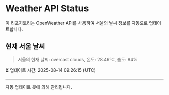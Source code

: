 
# Weather API Status

이 리포지토리는 OpenWeather API를 사용하여 서울의 날씨 정보를 자동으로 업데이트합니다.

## 현재 서울 날씨
> 서울의 현재 날씨: overcast clouds, 온도: 28.46°C, 습도: 84%

⏳ 업데이트 시간: 2025-08-14 09:26:15 (UTC)

---
자동 업데이트 봇에 의해 관리됩니다.
